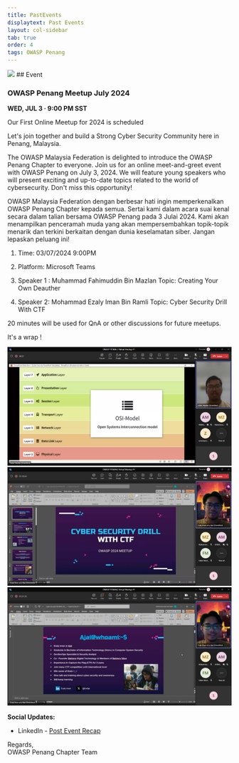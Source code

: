 ```yaml
---
title: PastEvents
displaytext: Past Events
layout: col-sidebar
tab: true
order: 4
tags: OWASP Penang
---
```


<img src="assets/images/BACK%20SIDE.png">
## Event

### OWASP Penang Meetup July 2024

<b> WED, JUL 3 · 9:00 PM SST </b>

Our First Online Meetup for 2024 is scheduled

Let's join together and build a Strong Cyber Security Community here in Penang, Malaysia.

The OWASP Malaysia Federation is delighted to introduce the OWASP Penang Chapter to everyone. Join us for an online meet-and-greet event with OWASP Penang on July 3, 2024. We will feature young speakers who will present exciting and up-to-date topics related to the world of cybersecurity. Don't miss this opportunity!

OWASP Malaysia Federation dengan berbesar hati ingin memperkenalkan OWASP Penang Chapter kepada semua. Sertai kami dalam acara suai kenal secara dalam talian bersama OWASP Penang pada 3 Julai 2024. Kami akan menampilkan penceramah muda yang akan mempersembahkan topik-topik menarik dan terkini berkaitan dengan dunia keselamatan siber. Jangan lepaskan peluang ini!

1. Time: 03/07/2024 9:00PM
2. Platform: Microsoft Teams

3. Speaker 1 : Muhammad Fahimuddin Bin Mazlan
 Topic: Creating Your Own Deauther

4. Speaker 2: Mohammad Ezaly Iman Bin Ramli
 Topic: Cyber Security Drill With CTF

20 minutes will be used for QnA or other discussions for future meetups.

It's a wrap ! 

<img src="assets/images/Speaker.png">
<img src="assets/images/Speaker2.png">
<img src="assets/images/Speaker3.png">

**Social Updates:**

- LinkedIn - [Post Event Recap](https://www.linkedin.com/posts/owaspmalaysia_we-are-thrilled-to-share-that-our-recent-activity-7214279037664288769-7pVa)

Regards,</br>
OWASP Penang Chapter Team
